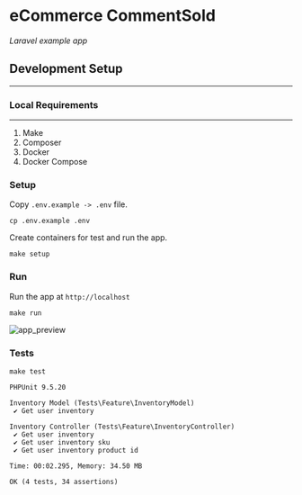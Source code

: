 # eCommerce CommentSold
*Laravel example app*

## Development Setup
---

### Local Requirements
---
1. Make
2. Composer
3. Docker
4. Docker Compose

### Setup

Copy `.env.example -> .env` file.

```
cp .env.example .env
```

Create containers for test and run the app.
```
make setup
```

### Run

Run the app at `http://localhost`
```
make run
```

![app_preview](https://github.com/mchlbatista/ecommerce_commentsold/blob/master/app_preview.png)

### Tests

```
make test
```

```
PHPUnit 9.5.20

Inventory Model (Tests\Feature\InventoryModel)
 ✔ Get user inventory

Inventory Controller (Tests\Feature\InventoryController)
 ✔ Get user inventory
 ✔ Get user inventory sku
 ✔ Get user inventory product id

Time: 00:02.295, Memory: 34.50 MB

OK (4 tests, 34 assertions)
```